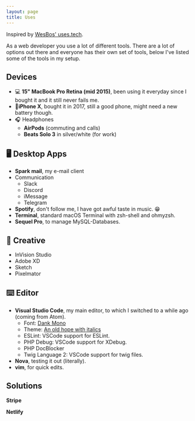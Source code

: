 ```yaml
---
layout: page
title: Uses
---
```


Inspired by [WesBos' uses.tech](https://uses.tech).

As a web developer you use a lot of different tools. There are a lot of options out there and everyone has their own set of tools, below I've listed some of the tools in my setup.

## Devices
* 💻 **15" MacBook Pro Retina (mid 2015)**, been using it everyday since I bought it and it still never fails me.
* 📱**iPhone X**, bought it in 2017, still a good phone, might need a new battery though.
* 🎧 Headphones
    * **AirPods** (commuting and calls)
    * **Beats Solo 3** in silver/white (for work)

## 🖥 Desktop Apps
* **Spark mail**, my e-mail client
* Communication
    * Slack
    * Discord
    * iMessage
    * Telegram
* **Spotify**, don't follow me, I have got awful taste in music. 😁
* **Terminal**, standard macOS Terminal with zsh-shell and ohmyzsh.
* **Sequel Pro**, to manage MySQL-Databases.

## 🎨 Creative
* InVision Studio
* Adobe XD
* Sketch
* Pixelmator

## ⌨️ Editor

* **Visual Studio Code**, my main editor, to which I switched to a while ago (coming from Atom).
    * Font: [Dank Mono](https://dank.sh)
    * Theme: [An old hope with italics](https://marketplace.visualstudio.com/items?itemName=codepunkt.vscode-oldhope-italics)
    * ESLint: VSCode support for ESLint.
    * PHP Debug: VSCode support for XDebug.
    * PHP DocBlocker
    * Twig Language 2: VSCode support for twig files.
* **Nova**, testing it out (literally).
* **vim**, for quick edits.
##  Solutions

**Stripe**

**Netlify**
